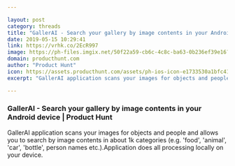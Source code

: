 ```yaml
---

layout: post
category: threads
title: "GallerAI - Search your gallery by image contents in your Android device"
date: 2019-05-15 10:29:41
link: https://vrhk.co/2EcR997
image: https://ph-files.imgix.net/50f22a59-cb6c-4c8c-ba63-0b236ef39e16?auto=format&fit=crop&h=512&w=1024
domain: producthunt.com
author: "Product Hunt"
icon: https://assets.producthunt.com/assets/ph-ios-icon-e1733530a1bfc41080db8161823f1ef262cdbbc933800c0a2a706f70eb9c277a.png
excerpt: "GallerAI application scans your images for objects and people and allows you to search by image contents in about 1k categories (e.g. 'food', 'animal', 'car', 'bottle', person names etc.).Application does all processing locally on your device."

---
```


### GallerAI - Search your gallery by image contents in your Android device | Product Hunt

GallerAI application scans your images for objects and people and allows you to search by image contents in about 1k categories (e.g. 'food', 'animal', 'car', 'bottle', person names etc.).Application does all processing locally on your device.